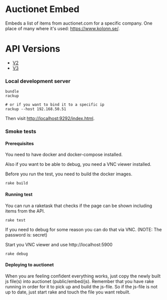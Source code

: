# Auctionet Embed

Embeds a list of items from auctionet.com for a specific company. One place of many where it's used: https://www.kolonn.se/.

# API Versions

* [V2](README.v2.md)
* [V3](README.v3.md)

### Local development server

    bundle
    rackup

    # or if you want to bind it to a specific ip
    rackup --host 192.168.50.51

Then visit [http://localhost:9292/index.html](http://localhost:9292/index.html).

### Smoke tests

#### Prerequisites

You need to have docker and docker-compose installed.

Also if you want to be able to debug, you need a VNC viewer installed.

Before you run the test, you need to build the docker images.

    rake build

#### Running test

You can run a raketask that checks if the page can be shown including items from the API.

    rake test

If you need to debug for some reason you can do that via VNC. (NOTE: The password is: secret)

Start you VNC viewer and use http://localhost:5900

    rake debug

#### Deploying to auctionet

When you are feeling confident everything works, just copy the newly built js file(s) into auctionet (public/embed/js).
Remember that you have rake running in order for it to pick up and build the js-file. So if the js-file is not up to date, just start rake and touch the file you want rebuilt.
